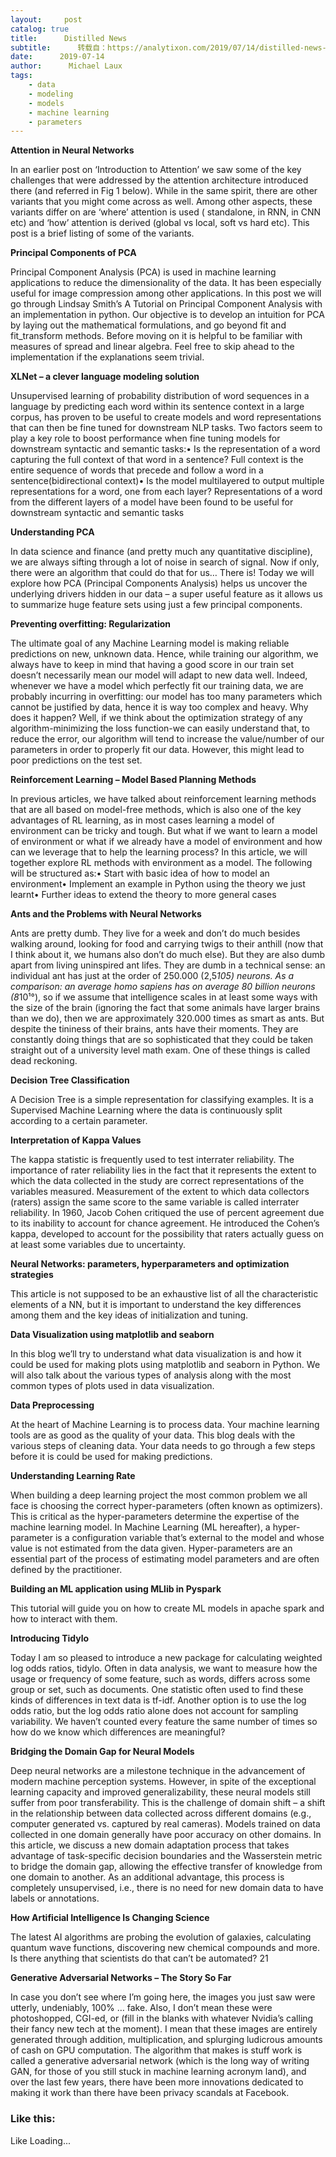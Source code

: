 ```yaml
---
layout:     post
catalog: true
title:      Distilled News
subtitle:      转载自：https://analytixon.com/2019/07/14/distilled-news-1131/
date:      2019-07-14
author:      Michael Laux
tags:
    - data
    - modeling
    - models
    - machine learning
    - parameters
---
```


**Attention in Neural Networks**

In an earlier post on ‘Introduction to Attention’ we saw some of the key challenges that were addressed by the attention architecture introduced there (and referred in Fig 1 below). While in the same spirit, there are other variants that you might come across as well. Among other aspects, these variants differ on are ‘where’ attention is used ( standalone, in RNN, in CNN etc) and ‘how’ attention is derived (global vs local, soft vs hard etc). This post is a brief listing of some of the variants.

**Principal Components of PCA**

Principal Component Analysis (PCA) is used in machine learning applications to reduce the dimensionality of the data. It has been especially useful for image compression among other applications. In this post we will go through Lindsay Smith’s A Tutorial on Principal Component Analysis with an implementation in python. Our objective is to develop an intuition for PCA by laying out the mathematical formulations, and go beyond fit and fit_transform methods. Before moving on it is helpful to be familiar with measures of spread and linear algebra. Feel free to skip ahead to the implementation if the explanations seem trivial.

**XLNet – a clever language modeling solution**

Unsupervised learning of probability distribution of word sequences in a language by predicting each word within its sentence context in a large corpus, has proven to be useful to create models and word representations that can then be fine tuned for downstream NLP tasks. Two factors seem to play a key role to boost performance when fine tuning models for downstream syntactic and semantic tasks:• Is the representation of a word capturing the full context of that word in a sentence? Full context is the entire sequence of words that precede and follow a word in a sentence(bidirectional context)• Is the model multilayered to output multiple representations for a word, one from each layer? Representations of a word from the different layers of a model have been found to be useful for downstream syntactic and semantic tasks

**Understanding PCA**

In data science and finance (and pretty much any quantitative discipline), we are always sifting through a lot of noise in search of signal. Now if only, there were an algorithm that could do that for us… There is! Today we will explore how PCA (Principal Components Analysis) helps us uncover the underlying drivers hidden in our data – a super useful feature as it allows us to summarize huge feature sets using just a few principal components.

**Preventing overfitting: Regularization**

The ultimate goal of any Machine Learning model is making reliable predictions on new, unknown data. Hence, while training our algorithm, we always have to keep in mind that having a good score in our train set doesn’t necessarily mean our model will adapt to new data well. Indeed, whenever we have a model which perfectly fit our training data, we are probably incurring in overfitting: our model has too many parameters which cannot be justified by data, hence it is way too complex and heavy. Why does it happen? Well, if we think about the optimization strategy of any algorithm-minimizing the loss function-we can easily understand that, to reduce the error, our algorithm will tend to increase the value/number of our parameters in order to properly fit our data. However, this might lead to poor predictions on the test set.

**Reinforcement Learning – Model Based Planning Methods**

In previous articles, we have talked about reinforcement learning methods that are all based on model-free methods, which is also one of the key advantages of RL learning, as in most cases learning a model of environment can be tricky and tough. But what if we want to learn a model of environment or what if we already have a model of environment and how can we leverage that to help the learning process? In this article, we will together explore RL methods with environment as a model. The following will be structured as:• Start with basic idea of how to model an environment• Implement an example in Python using the theory we just learnt• Further ideas to extend the theory to more general cases

**Ants and the Problems with Neural Networks**

Ants are pretty dumb. They live for a week and don’t do much besides walking around, looking for food and carrying twigs to their anthill (now that I think about it, we humans also don’t do much else). But they are also dumb apart from living uninspired ant lifes. They are dumb in a technical sense: an individual ant has just at the order of 250.000 (2,5*105) neurons. As a comparison: an average homo sapiens has on average 80 billion neurons (8*10¹°), so if we assume that intelligence scales in at least some ways with the size of the brain (ignoring the fact that some animals have larger brains than we do), then we are approximately 320.000 times as smart as ants. But despite the tininess of their brains, ants have their moments. They are constantly doing things that are so sophisticated that they could be taken straight out of a university level math exam. One of these things is called dead reckoning.

**Decision Tree Classification**

A Decision Tree is a simple representation for classifying examples. It is a Supervised Machine Learning where the data is continuously split according to a certain parameter.

**Interpretation of Kappa Values**

The kappa statistic is frequently used to test interrater reliability. The importance of rater reliability lies in the fact that it represents the extent to which the data collected in the study are correct representations of the variables measured. Measurement of the extent to which data collectors (raters) assign the same score to the same variable is called interrater reliability. In 1960, Jacob Cohen critiqued the use of percent agreement due to its inability to account for chance agreement. He introduced the Cohen’s kappa, developed to account for the possibility that raters actually guess on at least some variables due to uncertainty.

**Neural Networks: parameters, hyperparameters and optimization strategies**

This article is not supposed to be an exhaustive list of all the characteristic elements of a NN, but it is important to understand the key differences among them and the key ideas of initialization and tuning.

**Data Visualization using matplotlib and seaborn**

In this blog we’ll try to understand what data visualization is and how it could be used for making plots using matplotlib and seaborn in Python. We will also talk about the various types of analysis along with the most common types of plots used in data visualization.

**Data Preprocessing**

At the heart of Machine Learning is to process data. Your machine learning tools are as good as the quality of your data. This blog deals with the various steps of cleaning data. Your data needs to go through a few steps before it is could be used for making predictions.

**Understanding Learning Rate**

When building a deep learning project the most common problem we all face is choosing the correct hyper-parameters (often known as optimizers). This is critical as the hyper-parameters determine the expertise of the machine learning model. In Machine Learning (ML hereafter), a hyper-parameter is a configuration variable that’s external to the model and whose value is not estimated from the data given. Hyper-parameters are an essential part of the process of estimating model parameters and are often defined by the practitioner.

**Building an ML application using MLlib in Pyspark**

This tutorial will guide you on how to create ML models in apache spark and how to interact with them.

**Introducing Tidylo**

Today I am so pleased to introduce a new package for calculating weighted log odds ratios, tidylo. Often in data analysis, we want to measure how the usage or frequency of some feature, such as words, differs across some group or set, such as documents. One statistic often used to find these kinds of differences in text data is tf-idf. Another option is to use the log odds ratio, but the log odds ratio alone does not account for sampling variability. We haven’t counted every feature the same number of times so how do we know which differences are meaningful?

**Bridging the Domain Gap for Neural Models**

Deep neural networks are a milestone technique in the advancement of modern machine perception systems. However, in spite of the exceptional learning capacity and improved generalizability, these neural models still suffer from poor transferability. This is the challenge of domain shift – a shift in the relationship between data collected across different domains (e.g., computer generated vs. captured by real cameras). Models trained on data collected in one domain generally have poor accuracy on other domains. In this article, we discuss a new domain adaptation process that takes advantage of task-specific decision boundaries and the Wasserstein metric to bridge the domain gap, allowing the effective transfer of knowledge from one domain to another. As an additional advantage, this process is completely unsupervised, i.e., there is no need for new domain data to have labels or annotations.

**How Artificial Intelligence Is Changing Science**

The latest AI algorithms are probing the evolution of galaxies, calculating quantum wave functions, discovering new chemical compounds and more. Is there anything that scientists do that can’t be automated? 21

**Generative Adversarial Networks – The Story So Far**

In case you don’t see where I’m going here, the images you just saw were utterly, undeniably, 100% … fake. Also, I don’t mean these were photoshopped, CGI-ed, or (fill in the blanks with whatever Nvidia’s calling their fancy new tech at the moment). I mean that these images are entirely generated through addition, multiplication, and splurging ludicrous amounts of cash on GPU computation. The algorithm that makes is stuff work is called a generative adversarial network (which is the long way of writing GAN, for those of you still stuck in machine learning acronym land), and over the last few years, there have been more innovations dedicated to making it work than there have been privacy scandals at Facebook.

### Like this:

Like Loading...
